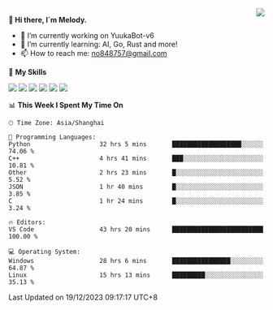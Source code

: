 <a href="#">
  <img align="right" src="https://github-readme-stats.vercel.app/api?username=melodyyuuka&count_private=true&show_icons=true" />
</a>

**👋 Hi there, I`m Melody.**

- 🔭 I’m currently working on YuukaBot-v6
- 🌱 I’m currently learning: AI, Go, Rust and more!
- 📫 How to reach me: no848757@gmail.com

🌟 **My Skills** 

![](https://img.shields.io/badge/-Python-3e74a2?style=flat-square&logo=Python&logoColor=fff)
![](https://img.shields.io/badge/-Java-007396?style=flat-square&logo=OpenJDK&logoColor=fff)
![](https://img.shields.io/badge/-Node.js-339933?style=flat-square&logo=Node.js&logoColor=fff)
![](https://img.shields.io/badge/-Git-f05032?style=flat-square&logo=git&logoColor=fff)
![](https://img.shields.io/badge/-PostgreSQL-4169e1?style=flat-square&logo=PostgreSQL&logoColor=fff)
![](https://img.shields.io/badge/-VSCode-007acc?style=flat-square&logo=Visual-Studio-Code&logoColor=fff)


<!--START_SECTION:waka-->
📊 **This Week I Spent My Time On** 

```text
🕑︎ Time Zone: Asia/Shanghai

💬 Programming Languages: 
Python                   32 hrs 5 mins       ███████████████████░░░░░░   74.06 % 
C++                      4 hrs 41 mins       ███░░░░░░░░░░░░░░░░░░░░░░   10.81 % 
Other                    2 hrs 23 mins       █░░░░░░░░░░░░░░░░░░░░░░░░    5.52 % 
JSON                     1 hr 40 mins        █░░░░░░░░░░░░░░░░░░░░░░░░    3.85 % 
C                        1 hr 24 mins        █░░░░░░░░░░░░░░░░░░░░░░░░    3.24 % 

🔥 Editors: 
VS Code                  43 hrs 20 mins      █████████████████████████   100.00 % 

💻 Operating System: 
Windows                  28 hrs 6 mins       ████████████████░░░░░░░░░   64.87 % 
Linux                    15 hrs 13 mins      █████████░░░░░░░░░░░░░░░░   35.13 % 
```


 Last Updated on 19/12/2023 09:17:17 UTC+8
<!--END_SECTION:waka-->
